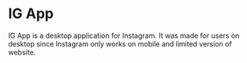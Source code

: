 # IG App
IG App is a desktop application for Instagram. It was made for users on desktop since Instagram only works on mobile and limited version of website. 
